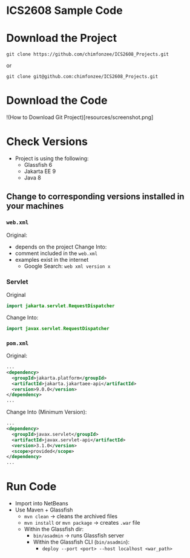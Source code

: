 # ICS2608 Sample Code
# Download the Project

```
git clone https://github.com/chimfonzee/ICS2608_Projects.git
```
or
```
git clone git@github.com:chimfonzee/ICS2608_Projects.git
```

# Download the Code

!(How to Download Git Project)[resources/screenshot.png]

# Check Versions
- Project is using the following:
  - Glassfish 6
  - Jakarta EE 9
  - Java 8
## Change to corresponding versions installed in your machines
### `web.xml`
Original:
- depends on the project
Change Into:
- comment included in the `web.xml`
- examples exist in the internet
  - Google Search: `web xml version x`
### Servlet
Original
```java
import jakarta.servlet.RequestDispatcher
```
Change Into:
```java
import javax.servlet.RequestDispatcher
```
### `pom.xml`
Original:
```xml
...
<dependency>
  <groupId>jakarta.platform</groupId>
  <artifactId>jakarta.jakartaee-api</artifactId>
  <version>9.0.0</version>
</dependency>
...
```
Change Into (Minimum Version):
```xml
...
<dependency>
  <groupId>javax.servlet</groupId>
  <artifactId>javax.servlet-api</artifactId>
  <version>3.1.0</version>
  <scope>provided</scope>
</dependency>
...
```

# Run Code
- Import into NetBeans
- Use Maven + Glassfish
  - `mvn clean` -> cleans the archived files
  - `mvn install` or `mvn package` -> creates `.war` file
  - Within the Glassfish dir:
    - `bin/asadmin` -> runs Glassfish server
    - Within the Glassfish CLI (`bin/asadmin`):
      - `deploy --port <port> --host localhost <war_path>`